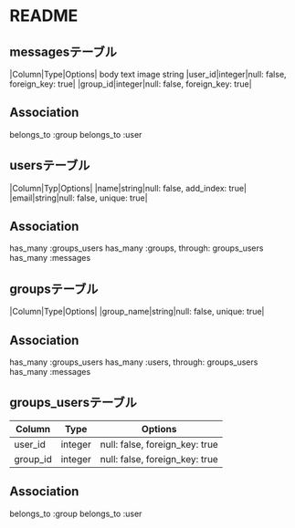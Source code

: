 # README

## messagesテーブル
|Column|Type|Options|
body text
image string
|user_id|integer|null: false, foreign_key: true|
|group_id|integer|null: false, foreign_key: true|
## Association
belongs_to :group
belongs_to :user

## usersテーブル
|Column|Typ|Options|
|name|string|null: false, add_index: true|
|email|string|null: false, unique: true|
## Association
has_many :groups_users
has_many :groups, through: groups_users
has_many :messages

## groupsテーブル

|Column|Type|Options|
|group_name|string|null: false, unique: true|
## Association
has_many :groups_users
has_many :users, through: groups_users
has_many :messages

## groups_usersテーブル
|Column|Type|Options|
|------|----|-------|
|user_id|integer|null: false, foreign_key: true|
|group_id|integer|null: false, foreign_key: true|

## Association
belongs_to :group
belongs_to :user
